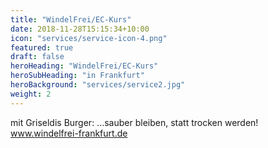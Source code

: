 ```yaml
---
title: "WindelFrei/EC-Kurs"
date: 2018-11-28T15:15:34+10:00
icon: "services/service-icon-4.png"
featured: true
draft: false
heroHeading: "WindelFrei/EC-Kurs"
heroSubHeading: "in Frankfurt"
heroBackground: "services/service2.jpg"
weight: 2
---
```

mit Griseldis Burger: ...sauber bleiben, statt trocken werden! www.windelfrei-frankfurt.de
